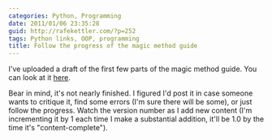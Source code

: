 ```yaml
---
categories: Python, Programming
date: 2011/01/06 23:35:28
guid: http://rafekettler.com/?p=252
tags: Python links, OOP, programming
title: Follow the progress of the magic method guide
---
```

I've uploaded a draft of the first few parts of the magic method guide. You can look at it [here](http://www.rafekettler.com/magicmethods.html).

Bear in mind, it's not nearly finished. I figured I'd post it in case someone wants to critique it, find some errors (I'm sure there will be some), or just follow the progress. Watch the version number as I add new content (I'm incrementing it by 1 each time I make a substantial addition, it'll be 1.0 by the time it's "content-complete").
